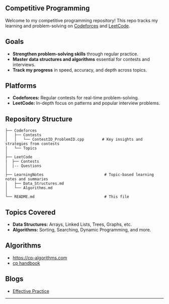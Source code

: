 ## Competitive Programming
Welcome to my competitive programming repository! This repo tracks my learning and problem-solving on [Codeforces](https://codeforces.com/profile/mohitvdx) and [LeetCode](https://leetcode.com/u/mohitvdx/).

## Goals

- **Strengthen problem-solving skills** through regular practice.
- **Master data structures and algorithms** essential for contests and interviews.
- **Track my progress** in speed, accuracy, and depth across topics.

## Platforms

- **Codeforces:** Regular contests for real-time problem-solving.
- **LeetCode:** In-depth focus on patterns and popular interview problems.

## Repository Structure

```plaintext
├── Codeforces
│   ├── Contests
│   │   └── ContestID_ProblemID.cpp        # Key insights and strategies from contests
│   └── Topics                     
│
├── LeetCode
|  ├── Contests
│  |-- Questions
│
├── LearningNotes                           # Topic-based learning notes and summaries
│   ├── Data_Structures.md
│   └── Algorithms.md
│
└── README.md                               # This file
```

## Topics Covered

- **Data Structures:** Arrays, Linked Lists, Trees, Graphs, etc.
- **Algorithms:** Sorting, Searching, Dynamic Programming, and more.

## Algorithms
 - https://cp-algorithms.com
 - [cp handbook](https://cses.fi/book/book.pdf)



## Blogs
 - [Effective Practice](https://codeforces.com/blog/entry/116371)

--- 
